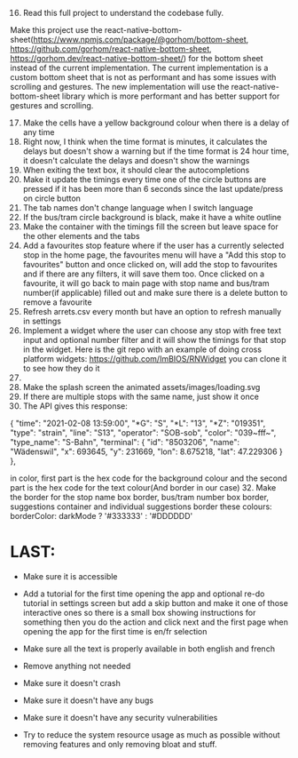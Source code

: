 <!-- 1. Remove the times page properly and fix any things that might refer to it -->
<!-- 2. Use the arrets.csv filtering and checking like the js code has(JS code is in website.js) -->
<!-- 3. Make the settings work because switching between light mode and dark mode doesn't work and switching between having the format in minutes and having the format in 24 hour time doesn't work -->
<!-- 3.5. Make the settings work because switching between light mode and dark mode doesn't work(Just the text constantly says "dark mode") and switching between having the format in minutes until next bux/tram and having the format in 24 hour time doesn't work(Again just the text stays the same) -->
<!-- 4. Allow tapping outside the timings popup to exit it -->
<!-- 5. Make the 4 timings in a grid and make them a tiny bit wider to look better -->
<!-- 6. Make the shadow not go up with the popup, make it fade in so it looks nicer -->
<!-- 7. Keep when you show the number filters consistent so have it always show stop name text box and always show bus/tram number textbox -->
<!-- 7.1. Make the number filters actually work and make it a number input so no letters allowed and have the number keypad -->
<!-- 7.2. Remove the number filters. -->
<!-- 7.3. Implement a bus/tram number filter text box that will go right under the stop name and it will always be available and the purpose is to make sure it only shows the buses/trams in that box. It will work the same way it's done in the javascript. #File:website.js -->
<!-- 8. Properly implement favourite stops properly so in the favourites page, it has a button that says "Add current stop to favourites" and make sure it keeps all the bus/tram number filters from the text box so it autofills the stop name text box and the bus/tram number text box. By the way, the add to favourites button should be in the favourites menu not on any other page -->
<!-- 8.1. It doesn't actually show the stop/filters in the favourites menu. It should store the stop name and bus/tram numbers filter and then show that info so the user knows which one it is and maybe call it saved stops but first fix all the other things because I can't save stops and when I press the button, it just sends me back to home page. By the way, the add to favourites button should be in the favourites menu not on any other page -->
<!-- 9. Make the circle buttons a tiny bit smaller -->
<!-- 9.5. (Revert) Make the circle buttons a tiny bit bigger to maybe 110 -->
<!-- 10. Make the circles collectively centred -->
<!-- 11. It's not properly using the search.ch API to get the nicely formatted stop names when doing location detection -->
<!-- 12. When refreshing, make it cache the old timing then once the new timings have been fully fetched and fully received then replace the old timings with the new timings seamlessly so it doesn't show a loading wheel -->
<!-- 13. Make it easier to configure settings in a file. For example, the old javascript code had a part at the top to configure it but maybe we can have config.json but make sure EVERYTHING uses it and there isn't just a configuration option for no reason:

const API_ENDPOINTS = {
    LOCATIONS: "https://transport.opendata.ch/v1/locations",
    STATIONBOARD: "https://search.ch/timetable/api/stationboard.fr.json",
    ARRETS_CSV: "arrets.csv"
}
const TIME_CONFIG = {
    TIMEZONE: "Europe/Zurich",
    STATIONBOARD_LIMIT: 300,
    DEBOUNCE_DELAY: 600,
    REFRESH_INTERVALS: {
        NORMAL_MODE: 30000,
        UNINTERACTIVE_MODE: 20000,
        COUNTDOWN: 5000
    },
    ANIMATION_DELAYS: {
        MODAL: 300,
        VISIBILITY: 500,
        RESIZE: 500,
        DEVTOOLS: 300,
        FADE: 300
    },
    GRID_CELLS_PER_ROW: 2,
    MAX_DEPARTURES_SHOWN: 6
}
const UI_CONFIG = {
    SUGGESTIONS_LIMIT: 4,
    DEFAULT_LANGUAGE: "en",
    LANGUAGES: {
        EN: "en",
        FR: "fr"
    }
}
const URL_PARAMS = {
    DARK_MODE: "darkMode",
    LANGUAGE: "lang",
    STOP: "stop",
    NUMBERS: "numbers",
    UNINTERACTIVE: "uninteractive",
    TIME_FORMAT: "timeFormat"
}
const defaultSettings = {
    darkMode: false,
    language: UI_CONFIG.LANGUAGES.EN,
    timeFormat: "minutes"
} -->
<!-- 14. Make the search autocompletions hover above the bus/tram numbers text box but under the stop name text box. -->
<!-- 15. Make all the icons for the bus/tram numbers always be in the same place for each "stop session"(Each time viewing timings for one stop but if you go to a different stop, it's a different session and even if you go back to the same stop, it's a different session) -->
16. Read this full project to understand the codebase fully.

Make this project use the react-native-bottom-sheet(https://www.npmjs.com/package/@gorhom/bottom-sheet, https://github.com/gorhom/react-native-bottom-sheet, https://gorhom.dev/react-native-bottom-sheet/) for the bottom sheet instead of the current implementation. The current implementation is a custom bottom sheet that is not as performant and has some issues with scrolling and gestures. The new implementation will use the react-native-bottom-sheet library which is more performant and has better support for gestures and scrolling.

17. Make the cells have a yellow background colour when there is a delay of any time
18. Right now, I think when the time format is minutes, it calculates the delays but doesn't show a warning but if the time format is 24 hour time, it doesn't calculate the delays and doesn't show the warnings
19. When exiting the text box, it should clear the autocompletions
21. Make it update the timings every time one of the circle buttons are pressed if it has been more than 6 seconds since the last update/press on circle button
22. The tab names don't change language when I switch language
23. If the bus/tram circle background is black, make it have a white outline 
24. Make the container with the timings fill the screen but leave space for the other elements and the tabs
25. Add a favourites stop feature where if the user has a currently selected stop in the home page, the favourites menu will have a "Add this stop to favourites" button and once clicked on, will add the stop to favourites and if there are any filters, it will save them too. Once clicked on a favourite, it will go back to main page with stop name and bus/tram number(if applicable) filled out and make sure there is a delete button to remove a favourite
26. Refresh arrets.csv every month but have an option to refresh manually in settings
27. Implement a widget where the user can choose any stop with free text input and optional number filter and it will show the timings for that stop in the widget. Here is the git repo with an example of doing cross platform widgets: https://github.com/ImBIOS/RNWidget you can clone it to see how they do it
28. 
29. Make the splash screen the animated assets/images/loading.svg
30. If there are multiple stops with the same name, just show it once
31. The API gives this response:

{
	"time": "2021-02-08 13:59:00",
	"*G": "S",
	"*L": "13",
	"*Z": "019351",
	"type": "strain",
	"line": "S13",
	"operator": "SOB-sob",
	"color": "039~fff~",
	"type_name": "S-Bahn",
	"terminal": {
		"id": "8503206",
		"name": "Wädenswil",
		"x": 693645,
		"y": 231669,
		"lon": 8.675218,
		"lat": 47.229306
	}
},

in color, first part is the hex code for the background colour and the second part is the hex code for the text colour(And border in our case)
32. Make the border for the stop name box border, bus/tram number box border, suggestions container and individual suggestions border these colours: borderColor: darkMode ? '#333333' : '#DDDDDD'


# LAST:
- Make sure it is accessible
- Add a tutorial for the first time opening the app and optional re-do tutorial in settings screen but add a skip button and make it one of those interactive ones so there is a small box showing instructions for something then you do the action and click next and the first page when opening the app for the first time is en/fr selection
- Make sure all the text is properly available in both english and french
- Remove anything not needed
- Make sure it doesn't crash
- Make sure it doesn't have any bugs
- Make sure it doesn't have any security vulnerabilities


- Try to reduce the system resource usage as much as possible without removing features and only removing bloat and stuff.